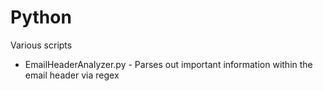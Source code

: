 # Python
Various scripts

* EmailHeaderAnalyzer.py - Parses out important information within the email header via regex
